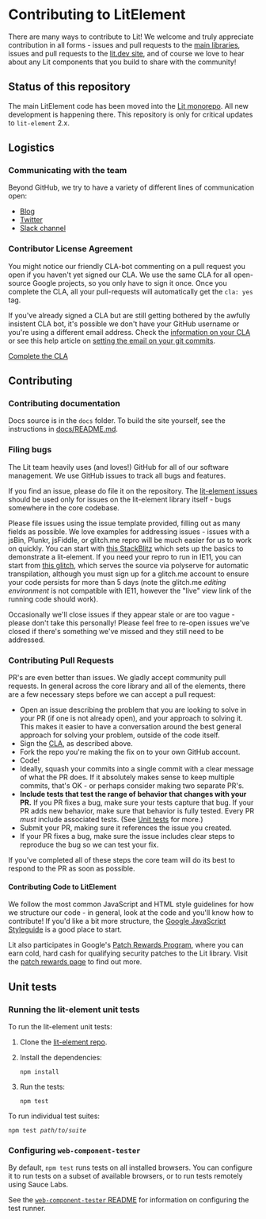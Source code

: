 # Contributing to LitElement

There are many ways to contribute to Lit! We welcome and truly appreciate contribution in all forms - issues and pull requests to the [main libraries](https://github.com/lit/lit), issues and pull requests to the [lit.dev site](https://github.com/lit/lit.dev), and of course we love to hear about any Lit components that you build to share with the community!

## Status of this repository

The main LitElement code has been moved into the [Lit monorepo](https://github.com/lit/lit). All new development is happening there. This repository is only for critical updates to `lit-element` 2.x.

## Logistics

### Communicating with the team

Beyond GitHub, we try to have a variety of different lines of communication open:

* [Blog](https://lit.dev/blog/)
* [Twitter](https://twitter.com/buildWithLit)
* [Slack channel](https://lit.dev/slack-invite/)

### Contributor License Agreement

You might notice our friendly CLA-bot commenting on a pull request you open if you haven't yet signed our CLA. We use the same CLA for all open-source Google projects, so you only have to sign it once. Once you complete the CLA, all your pull-requests will automatically get the `cla: yes` tag.

If you've already signed a CLA but are still getting bothered by the awfully insistent CLA bot, it's possible we don't have your GitHub username or you're using a different email address. Check the [information on your CLA](https://cla.developers.google.com/clas) or see this help article on [setting the email on your git commits](https://help.github.com/articles/setting-your-email-in-git/).

[Complete the CLA](https://cla.developers.google.com/clas)

## Contributing

### Contributing documentation

Docs source is in the `docs` folder. To build the site yourself, see the instructions in [docs/README.md](docs/README.md).

### Filing bugs

The Lit team heavily uses (and loves!) GitHub for all of our software management. We use GitHub issues to track all bugs and features.

If you find an issue, please do file it on the repository. The [lit-element issues](https://github.com/lit/lit-element/issues) should be used only for issues on the lit-element library itself - bugs somewhere in the core codebase.

Please file issues using the issue template provided, filling out as many fields as possible. We love examples for addressing issues - issues with a jsBin, Plunkr, jsFiddle, or glitch.me repro will be much easier for us to work on quickly. You can start with [this StackBlitz](https://stackblitz.com/edit/lit-element-example?file=index.js) which sets up the basics to demonstrate a lit-element.  If you need your repro to run in IE11, you can start from [this glitch](https://glitch.com/edit/#!/hello-lit-element?path=index.html:1:0), which serves the source via polyserve for automatic transpilation, although you must sign up for a glitch.me account to ensure your code persists for more than 5 days (note the glitch.me _editing environment_ is not compatible with IE11, however the "live" view link of the running code should work).

Occasionally we'll close issues if they appear stale or are too vague - please don't take this personally! Please feel free to re-open issues we've closed if there's something we've missed and they still need to be addressed.

### Contributing Pull Requests

PR's are even better than issues. We gladly accept community pull requests. In general across the core library and all of the elements, there are a few necessary steps before we can accept a pull request:

- Open an issue describing the problem that you are looking to solve in your PR (if one is not already open), and your approach to solving it. This makes it easier to have a conversation around the best general approach for solving your problem, outside of the code itself.
- Sign the [CLA](https://cla.developers.google.com/clas), as described above.
- Fork the repo you're making the fix on to your own GitHub account.
- Code!
- Ideally, squash your commits into a single commit with a clear message of what the PR does. If it absolutely makes sense to keep multiple commits, that's OK - or perhaps consider making two separate PR's.
- **Include tests that test the range of behavior that changes with your PR.** If you PR fixes a bug, make sure your tests capture that bug. If your PR adds new behavior, make sure that behavior is fully tested. Every PR *must* include associated tests. (See [Unit tests](#unit-tests) for more.)
- Submit your PR, making sure it references the issue you created.
- If your PR fixes a bug, make sure the issue includes clear steps to reproduce the bug so we can test your fix.

If you've completed all of these steps the core team will do its best to respond to the PR as soon as possible.

#### Contributing Code to LitElement

We follow the most common JavaScript and HTML style guidelines for how we structure our code - in general, look at the code and you'll know how to contribute! If you'd like a bit more structure, the [Google JavaScript Styleguide](https://google.github.io/styleguide/javascriptguide.xml) is a good place to start.

Lit also participates in Google's [Patch Rewards Program](https://www.google.com/about/appsecurity/patch-rewards/), where you can earn cold, hard cash for qualifying security patches to the Lit library. Visit the [patch rewards page](https://www.google.com/about/appsecurity/patch-rewards/) to find out more.

## Unit tests

### Running the lit-element unit tests

To run the lit-element unit tests:

1.  Clone the [lit-element repo](https://github.com/lit/lit-element).

2.  Install the dependencies:

		npm install

3.  Run the tests:

		npm test

To run individual test suites:

<code>npm test <var>path/to/suite</var></code>


### Configuring `web-component-tester`

By default, `npm test` runs tests on all installed browsers. You can configure it to run tests on a subset of available browsers, or to run tests remotely using Sauce Labs.

See the [`web-component-tester` README](https://github.com/Polymer/tools/tree/master/packages/web-component-tester) for information on configuring the test runner.
